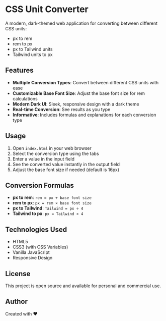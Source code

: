 # CSS Unit Converter

A modern, dark-themed web application for converting between different CSS units:

- px to rem
- rem to px
- px to Tailwind units
- Tailwind units to px

## Features

- **Multiple Conversion Types**: Convert between different CSS units with ease
- **Customizable Base Font Size**: Adjust the base font size for rem calculations
- **Modern Dark UI**: Sleek, responsive design with a dark theme
- **Real-time Conversion**: See results as you type
- **Informative**: Includes formulas and explanations for each conversion type

## Usage

1. Open `index.html` in your web browser
2. Select the conversion type using the tabs
3. Enter a value in the input field
4. See the converted value instantly in the output field
5. Adjust the base font size if needed (default is 16px)

## Conversion Formulas

- **px to rem**: `rem = px ÷ base font size`
- **rem to px**: `px = rem × base font size`
- **px to Tailwind**: `Tailwind = px ÷ 4`
- **Tailwind to px**: `px = Tailwind × 4`

## Technologies Used

- HTML5
- CSS3 (with CSS Variables)
- Vanilla JavaScript
- Responsive Design

## License

This project is open source and available for personal and commercial use.

## Author

Created with ❤️
